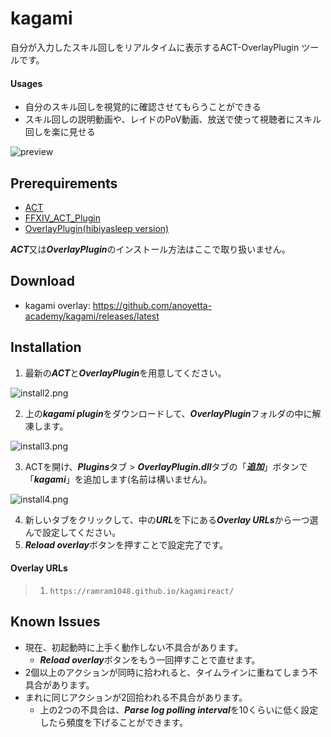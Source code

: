 # kagami

自分が入力したスキル回しをリアルタイムに表示するACT-OverlayPlugin ツールです。



#### Usages

- 自分のスキル回しを視覚的に確認させてもらうことができる
- スキル回しの説明動画や、レイドのPoV動画、放送で使って視聴者にスキル回しを楽に見せる

![preview](./mdimages/preview.gif)





## Prerequirements

- [ACT](http://advancedcombattracker.com/download.php)
- [FFXIV_ACT_Plugin](https://github.com/ravahn/FFXIV_ACT_Plugin/releases/latest)
- [OverlayPlugin(hibiyasleep version)](https://github.com/hibiyasleep/OverlayPlugin/releases/latest)

***ACT***又は***OverlayPlugin***のインストール方法はここで取り扱いません。





## Download

- kagami overlay: <https://github.com/anoyetta-academy/kagami/releases/latest>





## Installation

1. 最新の***ACT***と***OverlayPlugin***を用意してください。



![install2.png](./mdimages/install2.png)

2. 上の***kagami plugin***をダウンロードして、***OverlayPlugin***フォルダの中に解凍します。



![install3.png](./mdimages/install3.png)

3. ACTを開け、***Plugins***タブ > ***OverlayPlugin.dll***タブの「***追加***」ボタンで「***kagami***」を追加します(名前は構いません)。



![install4.png](./mdimages/install4.png)

4. 新しいタブをクリックして、中の***URL***を下にある***Overlay URLs***から一つ選んで設定してください。
5. ***Reload overlay***ボタンを押すことで設定完了です。



#### Overlay URLs

> 1. `https://ramram1048.github.io/kagamireact/`





## Known Issues

- 現在、初起動時に上手く動作しない不具合があります。
  - ***Reload overlay***ボタンをもう一回押すことで直せます。
- 2個以上のアクションが同時に拾われると、タイムラインに重ねてしまう不具合があります。
- まれに同じアクションが2回拾われる不具合があります。
  - 上の2つの不具合は、***Parse log polling interval***を10くらいに低く設定したら頻度を下げることができます。
